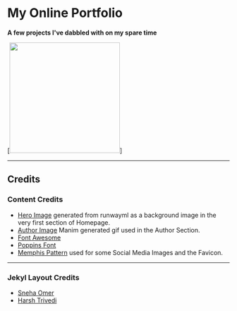 # My Online Portfolio

**A few projects I've dabbled with on my spare time** 


[<img src="https://user-images.githubusercontent.com/24516535/258672300-4f9a9a0c-4d10-41ab-afb2-515455583f02.gif" width="250" />]

---

## Credits

### Content Credits
* [Hero Image](https://user-images.githubusercontent.com/24516535/258672300-4f9a9a0c-4d10-41ab-afb2-515455583f02.gif) generated from runwayml as a background image in the very first section of Homepage.
* [Author Image](https://user-images.githubusercontent.com/24516535/265223353-760894ed-448d-4a23-8347-9eac88cdc673.gif) Manim generated gif used in the Author Section.
* [Font Awesome](https://fontawesome.com/)
* [Poppins Font](https://fonts.google.com/specimen/Poppins)
* [Memphis Pattern](https://www.freepik.com/free-vector/memphis-pattern-background_4034913.htm#page=1&query=memphis%20pattern&position=23) used for some Social Media Images and the Favicon.

---

### Jekyl Layout Credits

* [Sneha Omer](http://sassyecoder.github.io/)
* [Harsh Trivedi](http://harsh98trivedi.github.io/)

